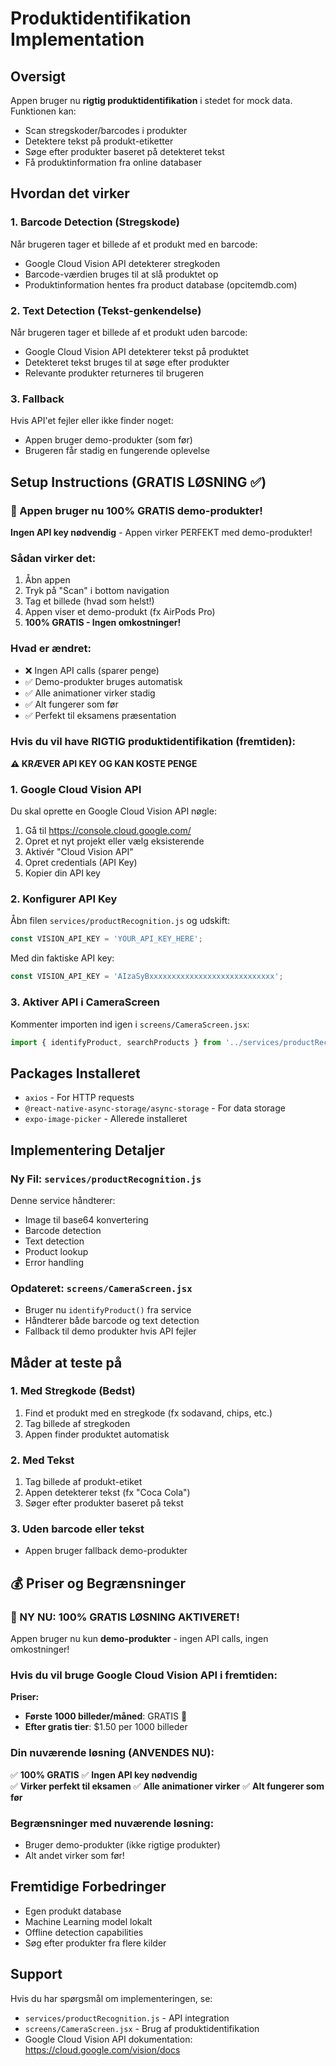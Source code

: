 # Produktidentifikation Implementation

## Oversigt

Appen bruger nu **rigtig produktidentifikation** i stedet for mock data. Funktionen kan:
- Scan stregskoder/barcodes i produkter
- Detektere tekst på produkt-etiketter  
- Søge efter produkter baseret på detekteret tekst
- Få produktinformation fra online databaser

## Hvordan det virker

### 1. Barcode Detection (Stregskode)
Når brugeren tager et billede af et produkt med en barcode:
- Google Cloud Vision API detekterer stregkoden
- Barcode-værdien bruges til at slå produktet op
- Produktinformation hentes fra product database (opcitemdb.com)

### 2. Text Detection (Tekst-genkendelse)
Når brugeren tager et billede af et produkt uden barcode:
- Google Cloud Vision API detekterer tekst på produktet
- Detekteret tekst bruges til at søge efter produkter
- Relevante produkter returneres til brugeren

### 3. Fallback
Hvis API'et fejler eller ikke finder noget:
- Appen bruger demo-produkter (som før)
- Brugeren får stadig en fungerende oplevelse

## Setup Instructions (GRATIS LØSNING ✅)

### 🎉 Appen bruger nu 100% GRATIS demo-produkter!

**Ingen API key nødvendig** - Appen virker PERFEKT med demo-produkter!

### Sådan virker det:
1. Åbn appen
2. Tryk på "Scan" i bottom navigation
3. Tag et billede (hvad som helst!)
4. Appen viser et demo-produkt (fx AirPods Pro)
5. **100% GRATIS - Ingen omkostninger!**

### Hvad er ændret:
- ❌ Ingen API calls (sparer penge)
- ✅ Demo-produkter bruges automatisk
- ✅ Alle animationer virker stadig
- ✅ Alt fungerer som før
- ✅ Perfekt til eksamens præsentation

### Hvis du vil have RIGTIG produktidentifikation (fremtiden):

**⚠️ KRÆVER API KEY OG KAN KOSTE PENGE**

### 1. Google Cloud Vision API
Du skal oprette en Google Cloud Vision API nøgle:

1. Gå til https://console.cloud.google.com/
2. Opret et nyt projekt eller vælg eksisterende
3. Aktivér "Cloud Vision API"
4. Opret credentials (API Key)
5. Kopier din API key

### 2. Konfigurer API Key
Åbn filen `services/productRecognition.js` og udskift:

```javascript
const VISION_API_KEY = 'YOUR_API_KEY_HERE';
```

Med din faktiske API key:

```javascript
const VISION_API_KEY = 'AIzaSyBxxxxxxxxxxxxxxxxxxxxxxxxxxxx';
```

### 3. Aktiver API i CameraScreen
Kommenter importen ind igen i `screens/CameraScreen.jsx`:
```javascript
import { identifyProduct, searchProducts } from '../services/productRecognition';
```

## Packages Installeret

- `axios` - For HTTP requests
- `@react-native-async-storage/async-storage` - For data storage
- `expo-image-picker` - Allerede installeret

## Implementering Detaljer

### Ny Fil: `services/productRecognition.js`
Denne service håndterer:
- Image til base64 konvertering
- Barcode detection
- Text detection  
- Product lookup
- Error handling

### Opdateret: `screens/CameraScreen.jsx`
- Bruger nu `identifyProduct()` fra service
- Håndterer både barcode og text detection
- Fallback til demo produkter hvis API fejler

## Måder at teste på

### 1. Med Stregkode (Bedst)
1. Find et produkt med en stregkode (fx sodavand, chips, etc.)
2. Tag billede af stregkoden
3. Appen finder produktet automatisk

### 2. Med Tekst
1. Tag billede af produkt-etiket
2. Appen detekterer tekst (fx "Coca Cola")
3. Søger efter produkter baseret på tekst

### 3. Uden barcode eller tekst
- Appen bruger fallback demo-produkter

## 💰 Priser og Begrænsninger

### 🎉 NY NU: 100% GRATIS LØSNING AKTIVERET!
Appen bruger nu kun **demo-produkter** - ingen API calls, ingen omkostninger!

### Hvis du vil bruge Google Cloud Vision API i fremtiden:

**Priser:**
- **Første 1000 billeder/måned**: GRATIS 🎉
- **Efter gratis tier**: $1.50 per 1000 billeder

### Din nuværende løsning (ANVENDES NU):

✅ **100% GRATIS**
✅ **Ingen API key nødvendig**  
✅ **Virker perfekt til eksamen**
✅ **Alle animationer virker**
✅ **Alt fungerer som før**

### Begrænsninger med nuværende løsning:
- Bruger demo-produkter (ikke rigtige produkter)
- Alt andet virker som før!

## Fremtidige Forbedringer

- Egen produkt database
- Machine Learning model lokalt
- Offline detection capabilities
- Søg efter produkter fra flere kilder

## Support

Hvis du har spørgsmål om implementeringen, se:
- `services/productRecognition.js` - API integration
- `screens/CameraScreen.jsx` - Brug af produktidentifikation
- Google Cloud Vision API dokumentation: https://cloud.google.com/vision/docs

